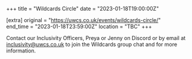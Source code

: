 +++
title = "Wildcards Circle"
date = "2023-01-18T19:00:00Z"

[extra]
original = "https://uwcs.co.uk/events/wildcards-circle/"    
end_time = "2023-01-18T23:59:00Z"
location = "TBC"
+++

Contact our Inclusivity Officers, Preya or Jenny on Discord or by email at [inclusivity@uwcs.co.uk](mailto:inclusivity@uwcs.co.uk) to join the Wildcards group chat and for more information.
